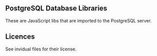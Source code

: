 
PostgreSQL Database Libraries
-----------------------------

These are JavaScript libs that are imported to the PostgreSQL server.

Licences
--------

See invidual files for their license.
